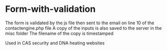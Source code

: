 # Form-with-validation

The form is validated by the js file then sent to the email on line 10 of the contactengine.php file
A copy of the inputs is also saved to the server in the misc folder
The filename of the copy is timestamped


Used in CAS security and DNA heating websites
